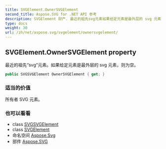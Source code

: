 ```yaml
---
title: SVGElement.OwnerSVGElement
second_title: Aspose.SVG for .NET API 参考
description: SVGElement 财产. 最近的祖先svg元素如果给定元素是最外层的 svg 元素则为空
type: docs
weight: 30
url: /zh/net/aspose.svg/svgelement/ownersvgelement/
---
```

## SVGElement.OwnerSVGElement property

最近的祖先“svg”元素。如果给定元素是最外层的 svg 元素，则为空。

```csharp
public SVGSVGElement OwnerSVGElement { get; }
```

### 适当的价值

所有者 SVG 元素。

### 也可以看看

* class [SVGSVGElement](../../svgsvgelement/)
* class [SVGElement](../)
* 命名空间 [Aspose.Svg](../../svgelement/)
* 部件 [Aspose.SVG](../../../)


